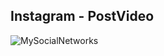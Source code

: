 
## Instagram - PostVideo
![MySocialNetworks]([enlace_al_video_de_LinkedIn](https://www.instagram.com/reel/C10OC0JP9q_/?utm_source=ig_web_button_share_sheet&igsh=MzRlODBiNWFlZA==)https://www.instagram.com/reel/C10OC0JP9q_/?utm_source=ig_web_button_share_sheet&igsh=MzRlODBiNWFlZA==)

